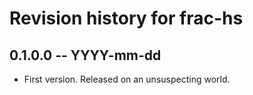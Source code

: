 # Revision history for frac-hs

## 0.1.0.0 -- YYYY-mm-dd

* First version. Released on an unsuspecting world.
